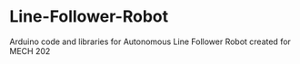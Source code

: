 # Line-Follower-Robot
Arduino code and libraries for Autonomous Line Follower Robot created for MECH 202
